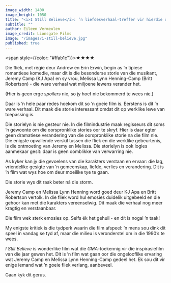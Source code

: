 ```yaml
---
image_width: 1400
image_height: 1050
title: "<i>I Still Believe</i>: ’n liefdesverhaal-treffer vir hierdie dekade."
subtitle: ""
author: Eileen Vermeulen
image_credit: Lionsgate Films
image: "/images/i-still-believe.jpg"
published: true
---
```


<span style={{color: "#ffab1c"}}>★★★★</span>

Die fliek, met régie deur Andrew en Erin Erwin, begin as ’n tipiese romantiese komedie, maar dit is die besonderse storie van die musikant, Jeremy Camp (KJ Apa) en sy vrou, Melissa Lynn Henning-Camp (Britt Robertson) - die ware verhaal wat miljoene lewens verander het.

(Hier is geen erge _spoilers_ nie, so jy hoef nie bekommerd te wees nie.)

Daar is ’n hele paar redes hoekom dit so ’n goeie film is. Eerstens is dit ’n ware verhaal. Dit maak die storie interessant omdat dit op werklike lewe van toepassing is.

Die storielyn is nie gesteur nie. In die filmindustrie maak regisseurs dit soms ’n gewoonte om die oorspronklike stories oor te skryf. Hier is daar egter geen dramatiese verandering van die oorspronklike storie na die film nie. Die enigste opvallende verskil tussen die fliek en die werklike gebeurtenis, is die ontmoeting van Jeremy en Melissa. Die storielyn is ook logies aanmekaar gesit: daar is geen oomblikke van verwarring nie.

As kyker kan jy die gevoelens van die karakters verstaan en ervaar: die lag, vriendelike gesigte van ’n gemeenskap, liefde, verlies en verandering. Dit is ’n film wat wys hoe om deur moeilike tye te gaan.

Die storie wys dit raak beter ná die storm.

Jeremy Camp en Melissa Lynn Henning word goed deur KJ Apa en Britt Robertson vertolk. In die fliek word hul emosies duidelik uitgebeeld en die gehoor kan met die karakters vereenselwig. Dit maak die verhaal nog meer kragtig en verstaanbaar.

Die film wek sterk emosies op. Selfs ék het gehuil - en dít is nogal ’n taak!

My enigste kritiek is die tydperk waarin die film afspeel: ’n mens sou dink dit speel in vandag se tyd af, maar die milieu is veronderstel om in die 1990’s te wees.

_I Still Believe_ is wonderlike film wat die _GMA_-toekennig vir die inspirasiefilm van die jaar gewen het. Dit is ’n film wat gaan oor die ongelooflike ervaring wat Jeremy Camp en Melissa Lynn Henning-Camp gedeel het. Ek sou dit vir enige iemand wat ’n goeie fliek verlang, aanbeveel.

Gaan kyk dit gerus.
